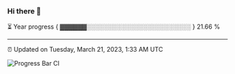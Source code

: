 ### Hi there 👋

⏳ Year progress { ▓▓▓▓▓▓░░░░░░░░░░░░░░░░░░░░░░░░ } 21.66 %

---

⏰ Updated on Tuesday, March 21, 2023, 1:33 AM UTC

![Progress Bar CI](https://github.com/arthurbuhl/arthurbuhl/workflows/Progress%20Bar%20CI/badge.svg)
